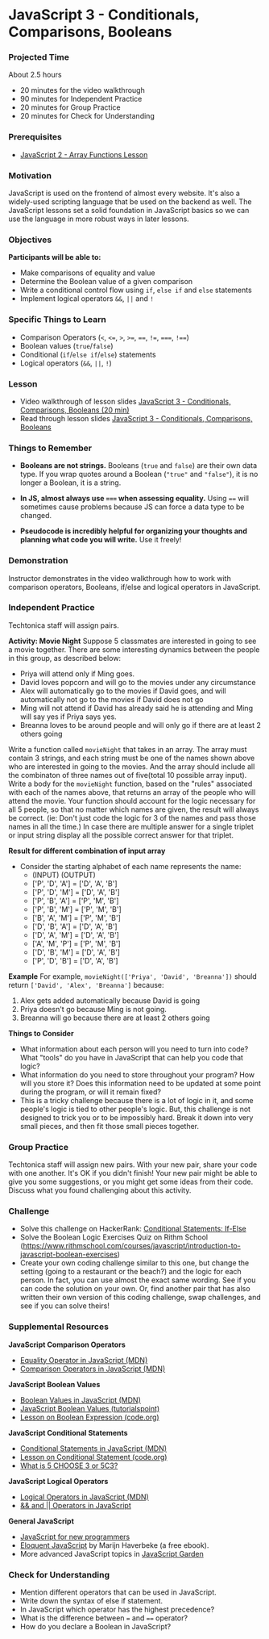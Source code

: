 # JavaScript 3 - Conditionals, Comparisons, Booleans

### Projected Time
About 2.5 hours
- 20 minutes for the video walkthrough
- 90 minutes for Independent Practice
- 20 minutes for Group Practice
- 20 minutes for Check for Understanding

### Prerequisites
- [JavaScript 2 - Array Functions Lesson](/javascript/javascript-2-array-functions.md)

### Motivation
JavaScript is used on the frontend of almost every website. It's also a widely-used scripting language that be used on the backend as well. The JavaScript lessons set a solid foundation in JavaScript basics so we can use the language in more robust ways in later lessons.

### Objectives
**Participants will be able to:**
- Make comparisons of equality and value
- Determine the Boolean value of a given comparison
- Write a conditional control flow using `if`, `else if` and `else` statements
- Implement logical operators `&&`, `||` and `!`

### Specific Things to Learn
- Comparison Operators (`<`, `<=`, `>`, `>=`, `==`, `!=`, `===`, `!==`)
- Boolean values (`true`/`false`)
- Conditional (`if`/`else if`/`else`) statements
- Logical operators (`&&`, `||`, `!`)

### Lesson

- Video walkthrough of lesson slides [JavaScript 3 - Conditionals, Comparisons, Booleans (20 min)](https://drive.google.com/file/d/1mytiE4zy9YLLKgvLAAhShis1hj0BKzxu/view?usp=sharing)
- Read through lesson slides [JavaScript 3 - Conditionals, Comparisons, Booleans](https://docs.google.com/presentation/d/1yjSpOpwPbVtl5K8QbQvtK5t6bn5wtmZDpBgX9v_vkD4/edit?usp=sharing)

### Things to Remember

- **Booleans are not strings.** Booleans (`true` and `false`) are their own data type. If you wrap quotes around a Boolean (`"true"` and `"false"`), it is no longer a Boolean, it is a string.

- **In JS, almost always use `===` when assessing equality.** Using `==` will sometimes cause problems because JS can force a data type to be changed.

- **Pseudocode is incredibly helpful for organizing your thoughts and planning what code you will write.** Use it freely!


### Demonstration

Instructor demonstrates in the video walkthrough how to work with comparison operators, Booleans, if/else and logical operators in JavaScript.


### Independent Practice

Techtonica staff will assign pairs.

**Activity: Movie Night**
Suppose 5 classmates are interested in going to see a movie together. There are some interesting dynamics between the people in this group, as described below:

- Priya will attend only if Ming goes.
- David loves popcorn and will go to the movies under any circumstance
- Alex will automatically go to the movies if David goes, and will automatically not go to the movies if David does not go
- Ming will not attend if David has already said he is attending and Ming will say yes if Priya says yes.
- Breanna loves to be around people and will only go if there are at least 2 others going

Write a function called `movieNight` that takes in an array. The array must contain 3 strings, and each string must be one of the names shown above who are interested in going to the movies. And the array should include all the combinaton of three names out of five(total 10 possible array input). Write a body for the `movieNight` function, based on the "rules" associated with each of the names above, that returns an array of the people who will attend the movie. Your function should account for the logic necessary for all 5 people, so that no matter which names are given, the result will always be correct. (ie: Don't just code the logic for 3 of the names and pass those names in all the time.) In case there are multiple answer for a single triplet or input string display all the possible correct answer for that triplet.

**Result for different combination of input array**
 - Consider the starting alphabet of each name represents the name:
   - (INPUT)              (OUTPUT)
   - ['P', 'D', 'A'] = ['D', 'A', 'B']
   - ['P', 'D', 'M'] = ['D', 'A', 'B']
   - ['P', 'B', 'A'] = ['P', 'M', 'B']
   - ['P', 'B', 'M'] = ['P', 'M', 'B']
   - ['B', 'A', 'M'] = ['P', 'M', 'B']
   - ['D', 'B', 'A'] = ['D', 'A', 'B']
   - ['D', 'A', 'M'] = ['D', 'A', 'B']
   - ['A', 'M', 'P'] = ['P', 'M', 'B']
   - ['D', 'B', 'M'] = ['D', 'A', 'B']
   - ['P', 'D', 'B'] = ['D', 'A', 'B']


**Example**
For example, `movieNight(['Priya', 'David', 'Breanna'])` should return `['David', 'Alex', 'Breanna']` because:
1. Alex gets added automatically because David is going
2. Priya doesn't go because Ming is not going.
3. Breanna will go because there are at least 2 others going

**Things to Consider**
- What information about each person will you need to turn into code? What "tools" do you have in JavaScript that can help you code that logic?
- What information do you need to store throughout your program? How will you store it? Does this information need to be updated at some point during the program, or will it remain fixed?
- This is a tricky challenge because there is a lot of logic in it, and some people's logic is tied to other people's logic. But, this challenge is not designed to trick you or to be impossibly hard. Break it down into very small pieces, and then fit those small pieces together.


### Group Practice

Techtonica staff will assign new pairs. With your new pair, share your code with one another. It's OK if you didn't finish! Your new pair might be able to give you some suggestions, or you might get some ideas from their code. Discuss what you found challenging about this activity.


### Challenge

- Solve this challenge on HackerRank: [Conditional Statements: If-Else](https://www.hackerrank.com/challenges/js10-if-else)
- Solve the Boolean Logic Exercises Quiz on Rithm School (https://www.rithmschool.com/courses/javascript/introduction-to-javascript-boolean-exercises)
- Create your own coding challenge similar to this one, but change the setting (going to a restaurant or the beach?) and the logic for each person. In fact, you can use almost the exact same wording. See if you can code the solution on your own. Or, find another pair that has also written their own version of this coding challenge, swap challenges, and see if you can solve theirs!

### Supplemental Resources

**JavaScript Comparison Operators**
- [Equality Operator in JavaScript (MDN)](https://developer.mozilla.org/en-US/docs/Web/JavaScript/Equality_comparisons_and_sameness)
- [Comparison Operators in JavaScript (MDN)](https://developer.mozilla.org/en-US/docs/Web/JavaScript/Guide/Expressions_and_Operators#Comparison_operators)

**JavaScript Boolean Values**
- [Boolean Values in JavaScript (MDN)](https://developer.mozilla.org/en-US/docs/Web/JavaScript/Reference/Global_Objects/Boolean)
- [JavaScript Boolean Values (tutorialspoint)](https://www.tutorialspoint.com/javascript/javascript_boolean_object.htm)
- [Lesson on Boolean Expression (code.org)](https://curriculum.code.org/csp/unit5/8/)

**JavaScript Conditional Statements**
- [Conditional Statements in JavaScript (MDN)](https://developer.mozilla.org/en-US/docs/Learn/JavaScript/Building_blocks/conditionals)
- [Lesson on Conditional Statement (code.org)](https://code.org/curriculum/algebra/18/Teacher)
- [What is 5 CHOOSE 3 or 5C3?](https://getcalc.com/statistics-5choose3.htm)

**JavaScript Logical Operators**
- [Logical Operators in JavaScript (MDN)](https://developer.mozilla.org/en-US/docs/Web/JavaScript/Reference/Operators/Logical_Operators)
- [&& and || Operators in JavaScript](https://mariusschulz.com/blog/the-and-and-or-operators-in-javascript)

**General JavaScript**
- [JavaScript for new programmers](http://jsforcats.com/)
- [Eloquent JavaScript](http://eloquentjavascript.net/) by  Marijn Haverbeke (a free ebook).
- More advanced JavaScript topics in [JavaScript Garden](https://bonsaiden.github.io/JavaScript-Garden/)

### Check for Understanding

- Mention different operators that can be used in JavaScript.
- Write down the syntax of else if statement.
- In JavaScript which operator has the highest precedence? 
- What is the difference between `=` and `==` operator?
- How do you declare a Boolean in JavaScript?
